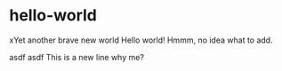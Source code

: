 # hello-world
xYet another brave new world
Hello world!
Hmmm, no idea what to add.

asdf asdf
This is a new line
why me?

